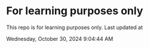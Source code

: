 # For learning purposes only
This repo is for learning purposes only.
Last updated at

Wednesday, October 30, 2024 9:04:44 AM

